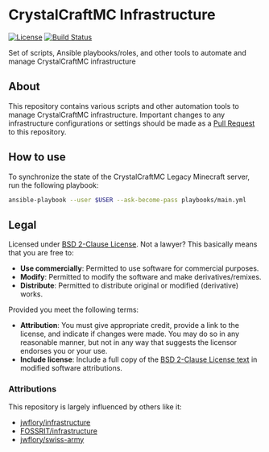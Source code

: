 CrystalCraftMC Infrastructure
=============================

[![License](https://img.shields.io/badge/License-BSD%202--Clause-orange.svg)](https://opensource.org/licenses/BSD-2-Clause)
[![Build Status](https://travis-ci.org/CrystalCraftMC/infrastructure.svg?branch=master)](https://travis-ci.org/CrystalCraftMC/infrastructure)

Set of scripts, Ansible playbooks/roles, and other tools to automate and manage CrystalCraftMC infrastructure


## About

This repository contains various scripts and other automation tools to manage CrystalCraftMC infrastructure.
Important changes to any infrastructure configurations or settings should be made as a [Pull Request](https://opensource.guide/how-to-contribute/#opening-a-pull-request) to this repository.


## How to use

To synchronize the state of the CrystalCraftMC Legacy Minecraft server, run the following playbook:

```sh
ansible-playbook --user $USER --ask-become-pass playbooks/main.yml
```


## Legal

Licensed under [BSD 2-Clause License](https://opensource.org/licenses/BSD-2-Clause).
Not a lawyer?
This basically means that you are free to:

* **Use commercially**:
  Permitted to use software for commercial purposes.
* **Modify**:
  Permitted to modify the software and make derivatives/remixes.
* **Distribute**:
  Permitted to distribute original or modified (derivative) works.

Provided you meet the following terms:

* **Attribution**:
  You must give appropriate credit, provide a link to the license, and indicate if changes were made.
  You may do so in any reasonable manner, but not in any way that suggests the licensor endorses you or your use.
* **Include license**:
  Include a full copy of the [BSD 2-Clause License text](https://github.com/CrystalCraftMC/infrastructure/blob/master/LICENSE.txt) in modified software attributions.

### Attributions

This repository is largely influenced by others like it:

* [jwflory/infrastructure](https://github.com/jwflory/infrastructure)
* [FOSSRIT/infrastructure](https://github.com/FOSSRIT/infrastructure)
* [jwflory/swiss-army](https://github.com/jwflory/swiss-army)
